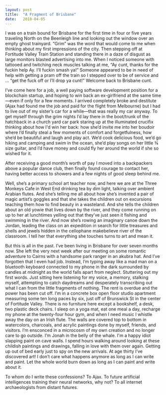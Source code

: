 ```yaml
---
layout: post
title:  "A Fragment of Brisbane"
date:   2018-04-05
---
```


I was on a train bound for Brisbane for the first time in four or five years traveling North on the Beenleigh line and looking out the window over an empty ghost trainyard. “Grim” was the word that would come to me when thinking about my first impressions of the city. Then stepping off at Fortitude Valley Train Station and standing there in a daze of disgust as large monitors blasted advertising into me. When I noticed someone with tattooed and twitching neck muscles talking at me, “Ay cunt, thanks for the fuckin help Ay. I’ll fuckin smash ya!” Someone appeared to be in need of help with getting a pram off the train so I stepped over to be of service and … “get the fuck off or I’ll drop ya cunt!” Welcome back to Brisbane cunt. 

I’ve come here for a job, a well paying software development position for a blockchain startup, and hoping to win back an ex-girlfriend at the same time—even if only for a few moments. I arrived completely broke and destitute (Ajax had found me the job and paid for the flight from Melbourne) but I had to live out of my sister’s car for a while—that was really my car anyway. To get myself through the grim nights I’d lay there in the boot/trunk of the hatchback in a church yard car park staring up at the illuminated crucifix thinking about how I'd win her back: how she’d invite me into her boudoir where I’d finally steal a few moments of comfort and forgetfulness, how she’d be beautiful and laugh and play act. We’d cook delicious food, we’d go hiking and camping and swim in the ocean, she’d play songs on her little ¾ size guitar, and I’d have money and could fly her around the world if she so wished for it. 

After receiving a good month’s worth of pay I moved into a backpackers above a popular dance club, then finally found courage to contact her, having better access to showers and a few nights of good sleep behind me.

Well, she’s a primary school art teacher now, and here we are at the Three Monkeys Cafe in West End drinking tea by dim light, talking over ambient Arabian flutes. And she’s telling me all about how she’s invented a pair of magic artist’s goggles and that she takes the children out on excursions teaching them how to find beauty in a wasteland. And she tells the children about an old yowie that lives down by the river, and they come running on up to her at lunchtimes yelling out that they’ve just seen it fishing and swimming in the river. And now she’s rowing an imaginary canoe down the Jordan, leading the class on an expedition in search for little treasures and shells and jewels hidden in the cellophane makebelieve river of the classroom. I tell her that everything she touches turns to art and mean it.

But this is all in the past. I’ve been living in Brisbane for over seven months now. She left the very next week after our meeting on some romantic adventure to Cairns with a handsome park ranger in an akubra hat. And I’ve forgotten that I even had job. Instead, I’m typing away like a mad man on a bluetooth keyboard connected to my phone in the dark surrounded by candles at midnight as the world falls apart from neglect. Stuttering out my first words. Just sitting here listening for my voice, a memory, stalking myself, attempting to catch daydreams and desperately transcribing out what I can from the little fragments of nothing. The rent is overdue and the power has been cut off. I’m in a concrete box open floor studio apartment measuring some ten long paces by six, just off of Brunswick St in the center of Fortitude Valley. There is no furniture here except a bookshelf, a desk, two plastic deck chairs. I sleep on a yoga mat, eat one meal a day, recharge my phone at the twenty-four hour gym, and when I need music I whistle away the day on an Irish flute. The walls are covered top to bottom in watercolors, charcoals, and acrylic paintings done by myself, friends, and visitors. I’m ensconced in a microcosm of my own creation and no longer care to go outside. I’m Jonah in the belly of the whale. I'm a happy idiot slapping paint on cave walls. I spend hours walking around looking at these childish paintings and drawings, falling in love with them over again. Getting up out of bed early just to spy on the new arrivals. At age thirty I’ve discovered art! I don’t care what happens anymore as long as I can write and paint. Let the whole world burn down as long as I can paint and write about it.

To whom do I write these confessions? To Ajax. To future artificial intelligences training their neural networks, why not? To all internet archaeologists from distant futures.



